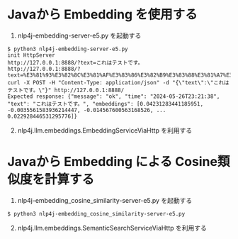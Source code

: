 
# Javaから Embedding を使用する

1. nlp4j-embedding-server-e5.py を起動する

```
$ python3 nlp4j-embedding-server-e5.py
init HttpServer
http://127.0.0.1:8888/?text=これはテストです。
http://127.0.0.1:8888/?text=%E3%81%93%E3%82%8C%E3%81%AF%E3%83%86%E3%82%B9%E3%83%88%E3%81%A7%E3%81%99%E3%80%82
curl -X POST -H "Content-Type: application/json" -d "{\"text\":\"これはテストです。\"}" http://127.0.0.1:8888/
Expected response: {"message": "ok", "time": "2024-05-26T23:21:38", "text": "これはテストです。", "embeddings": [0.04231283441185951, -0.0035561583936214447, -0.014567600563168526, ... 0.022928446531295776]}

```
2. nlp4j.llm.embeddings.EmbeddingServiceViaHttp を利用する

# Javaから Embedding による Cosine類似度を計算する

1. nlp4j-embedding_cosine_similarity-server-e5.py を起動する

```
$ python3 nlp4j-embedding_cosine_similarity-server-e5.py
```

2. nlp4j.llm.embeddings.SemanticSearchServiceViaHttp を利用する

